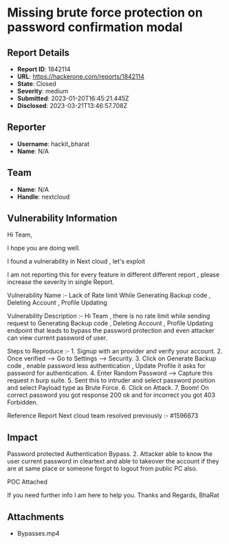 # Missing brute force protection on password confirmation modal

## Report Details
- **Report ID**: 1842114
- **URL**: https://hackerone.com/reports/1842114
- **State**: Closed
- **Severity**: medium
- **Submitted**: 2023-01-20T16:45:21.445Z
- **Disclosed**: 2023-03-21T13:46:57.708Z

## Reporter
- **Username**: hackit_bharat
- **Name**: N/A

## Team
- **Name**: N/A
- **Handle**: nextcloud

## Vulnerability Information
Hi Team,

I hope you are doing well.

I found a vulnerability in Next cloud , let's exploit

I am not reporting this for every feature in different different report , please increase the severity in single Report. 

Vulnerability Name :- Lack of Rate limit While Generating Backup code , Deleting Account , Profile Updating

Vulnerability Description :- Hi Team , there is no rate limit while sending request to  Generating Backup code , Deleting Account , Profile Updating endpoint that leads to bypass the password protection and even attacker can view current password of user.

Steps to Reproduce :- 1. Signup with an provider and verify your account.
2. Once verified --> Go to Settings --> Security.
3. Click on Generate Backup code , enable password less authentication , Update Profile  it asks for password for authentication.
4. Enter Random Password --> Capture this request n burp suite.
5. Sent this to intruder and select password position and select Payload type as Brute Force.
6. Click on Attack.
7. Boom! On correct password you got response 200 ok and for incorrect you got 403 Forbidden.

Reference Report Next cloud team resolved previously :- #1596673

## Impact

Password protected Authentication Bypass.
2. Attacker able to know the user current password in cleartext and able to takeover the account if they are at same place or someone forgot to logout from public PC also.

POC Attached

If you need further info I am here to help you.
Thanks and Regards,
BhaRat

## Attachments
- Bypasses.mp4
